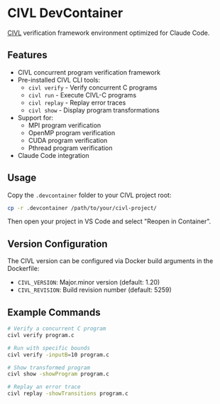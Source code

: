 # CIVL DevContainer

[CIVL](https://vsl.cis.udel.edu/trac/civl/wiki) verification framework environment optimized for Claude Code.

## Features

- CIVL concurrent program verification framework
- Pre-installed CIVL CLI tools:
  - `civl verify` - Verify concurrent C programs
  - `civl run` - Execute CIVL-C programs
  - `civl replay` - Replay error traces
  - `civl show` - Display program transformations
- Support for:
  - MPI program verification
  - OpenMP program verification
  - CUDA program verification
  - Pthread program verification
- Claude Code integration

## Usage

Copy the `.devcontainer` folder to your CIVL project root:

```bash
cp -r .devcontainer /path/to/your/civl-project/
```

Then open your project in VS Code and select "Reopen in Container".

## Version Configuration

The CIVL version can be configured via Docker build arguments in the Dockerfile:

- `CIVL_VERSION`: Major.minor version (default: 1.20)
- `CIVL_REVISION`: Build revision number (default: 5259)

## Example Commands

```bash
# Verify a concurrent C program
civl verify program.c

# Run with specific bounds
civl verify -inputB=10 program.c

# Show transformed program
civl show -showProgram program.c

# Replay an error trace
civl replay -showTransitions program.c
```